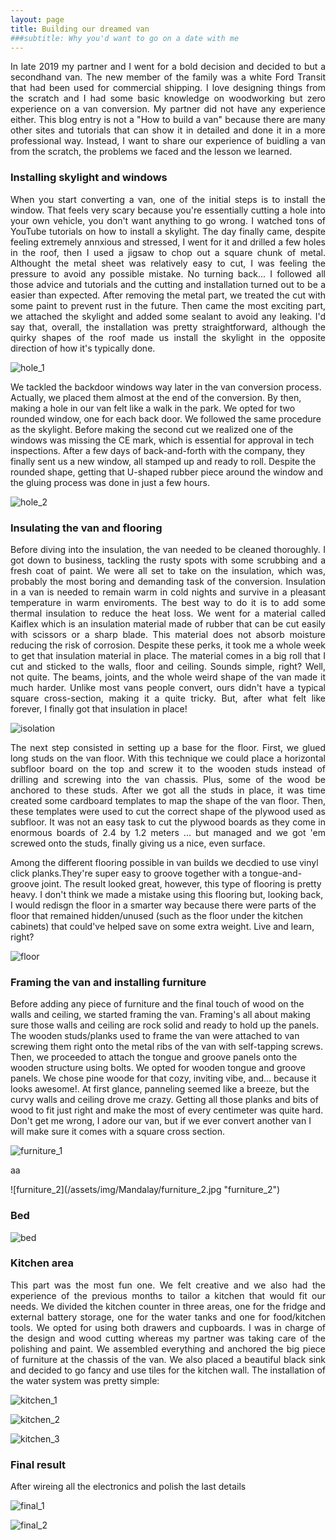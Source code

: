 ```yaml
---
layout: page
title: Building our dreamed van
###subtitle: Why you'd want to go on a date with me
---
```


<p align="justify">  In late 2019 my partner and I went for a bold decision and decided to but a secondhand van. The new member of the family was a white Ford Transit that had been used for commercial shipping. I love designing things from the scratch and I had some basic knowledge on woodworking but zero experience on a van conversion. My partner did not have any experience either. This blog entry is not a "How to build a van" because there are many other sites and  tutorials that can show it in detailed and done it in a more professional way. Instead, I want to share our experience of buidling a van from the scratch, the problems we faced and the lesson we learned.
 </p>



### Installing skylight and windows

<p align="justify">
When you start converting a van, one of the initial steps is to install the window. That feels very scary  because you're essentially cutting a hole into your own vehicle, you don't want anything to go wrong. I watched tons of YouTube tutorials  on how to install a skylight. The  day finally came, despite feeling extremely annxious and stressed, I went for it and drilled a few holes in the roof, then I used a jigsaw to chop out a square chunk of metal.  Althought the metal sheet was relatively easy to cut, I was feeling the pressure to avoid any possible mistake. No turning back... I followed all those advice and tutorials and the cutting and installation turned out to be a easier than expected. After removing the metal part, we treated the cut with some paint to prevent rust in the future. Then came the most exciting part, we  attached the skylight and added some sealant to avoid any leaking. I'd say that, overall, the installation was pretty straightforward, although the quirky shapes of the roof made us install the skylight in the opposite direction of how it's typically done.
 </p>


 ![hole_1](/assets/img/Mandalay/hole_1.jpg "hole_1")



 <p align="justify">

 We tackled the backdoor windows way later in the van conversion process. Actually, we placed them almost at the end of the conversion. By then, making a hole in our van felt like a walk in the park. We opted for two rounded window, one for each back door.  We followed the same procedure as the skylight. Before making the second cut we realized one of the windows was missing the CE mark, which is essential for approval in tech inspections. After a few days of back-and-forth with the company, they finally sent us a new window, all stamped up and ready to roll. Despite the rounded shape, getting that U-shaped rubber piece around the window and the gluing process was done in just a few hours.
  </p>




![hole_2](/assets/img/Mandalay/hole_2.jpg "hole_2")



### Insulating the van and flooring

<p align="justify">
Before diving into the insulation,  the van needed to be cleaned thoroughly. I got down to business, tackling the rusty spots with some scrubbing and a fresh coat of paint. We were all set to take on the insulation,  which was, probably the most boring and  demanding task of the conversion. Insulation in a van is needed to remain warm in cold nights and survive in a pleasant temperature in warm enviroments.  The best way to do it is to add some thermal insulation to reduce the heat loss. We went for  a material called Kaiflex which is an insulation material made of  rubber that can be cut easily with scissors or a sharp blade. This material does not absorb moisture reducing the  risk of corrosion. Despite these perks, it took me a whole week to get that insulation material in place. The material comes in a big roll that I cut and sticked to the walls, floor and ceiling. Sounds simple, right? Well, not quite. The beams, joints, and the whole weird shape of the van made it much harder. Unlike most vans people convert, ours didn't have a typical square cross-section, making it a quite tricky. But, after what felt like forever, I finally got that insulation in place!

 </p>





![isolation](/assets/img/Mandalay/isolation.jpg "isolation")


<p align="justify">
The next step consisted in setting up  a base for the floor. First, we glued long studs on the van floor. With this technique we could place a horizontal subfloor board on the top and screw it to the wooden studs instead of drilling and screwing into the van chassis. Plus, some of the wood be anchored to these studs. After we got all the studs in place, it was time  created some cardboard templates   to map the shape of the van floor. Then, these templates were used to cut the correct shape of the plywood used as subfloor. It was not an easy task to cut the plywood boards as they come in enormous boards of 2.4 by 1.2 meters ... but managed and we got 'em screwed onto the studs, finally giving us a nice, even surface.

 Among the different flooring  possible in van builds we decdied to use vinyl click planks.They're super easy to groove together with a tongue-and-groove joint. The result looked great, however, this type of flooring is pretty heavy. I don't think we made a mistake using this flooring but,  looking back,  I would redisgn the floor in a smarter way because there were parts of the floor that remained hidden/unused (such as the floor under the kitchen cabinets) that could've helped save on some extra weight. Live and learn, right?
 </p>




![floor](/assets/img/Mandalay/floor.jpg "floor")



### Framing the van and installing furniture
 <p align="justify">

 Before adding any piece of furniture and  the final touch of wood on the walls and ceiling, we started framing the van.  Framing's all about making sure those walls and ceiling are rock solid and ready to hold up the panels. The wooden studs/planks used to frame the van were attached to van screwing them right onto the metal ribs of the van with self-tapping screws. Then, we proceeded to attach the tongue and groove panels onto the wooden structure using bolts. We opted for wooden  tongue and groove panels. We chose pine woode for that cozy, inviting vibe, and... because it looks awesome!. At first glance, panneling seemed like a breeze, but the curvy walls and ceiling  drove me crazy. Getting all those planks and bits of wood to fit just right and make the most of every centimeter was quite hard. Don't get me wrong, I adore our van, but if we ever convert another van I will make sure it comes with a square cross section.
  </p>


![furniture_1](/assets/img/Mandalay/furniture_1.jpg "furniture_1")


<p align="justify">

aa
 </p>
![furniture_2](/assets/img/Mandalay/furniture_2.jpg "furniture_2")

### Bed
<p align="justify">

</p>


![bed](/assets/img/Mandalay/bed.jpg "bed")


### Kitchen area
<p align="justify">
This part was the most fun one. We felt creative and we also had the experience of the previous months to tailor a kitchen that would fit our needs. We divided the kitchen counter in three areas, one for the fridge and external battery storage, one for the water tanks and one for food/kitchen tools. We opted for using both drawers and cupboards. I was in charge of the design and wood cutting whereas my partner was taking care of the polishing and paint. We assembled everything and anchored the big piece of furniture at the chassis of the van. We also placed a beautiful black sink and decided to go fancy and use tiles for the kitchen wall.  The installation of the water system was pretty simple:
</p>



![kitchen_1](/assets/img/Mandalay/kitchen_1.jpg "kitchen_1")

![kitchen_2](/assets/img/Mandalay/kitchen_2.jpg "kitchen_2")


![kitchen_3](/assets/img/Mandalay/kitchen_3.jpg "kitchen_3")


### Final result
 <p align="justify">
After wireing all the electronics and polish the last details
  </p>


![final_1](/assets/img/Mandalay/final_1.jpg "final_1")

![final_2](/assets/img/Mandalay/final_2.jpg "final_2")

